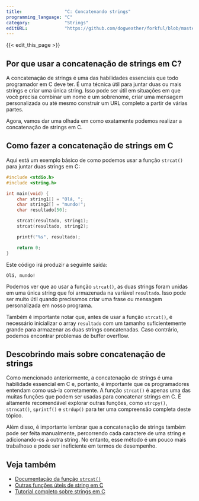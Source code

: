 ```yaml
---
title:                "C: Concatenando strings"
programming_language: "C"
category:             "Strings"
editURL:              "https://github.com/dogweather/forkful/blob/master/content/pt/c/concatenating-strings.md"
---
```


{{< edit_this_page >}}

## Por que usar a concatenação de strings em C?

A concatenação de strings é uma das habilidades essenciais que todo programador em C deve ter. É uma técnica útil para juntar duas ou mais strings e criar uma única string. Isso pode ser útil em situações em que você precisa combinar um nome e um sobrenome, criar uma mensagem personalizada ou até mesmo construir um URL completo a partir de várias partes.

Agora, vamos dar uma olhada em como exatamente podemos realizar a concatenação de strings em C.

## Como fazer a concatenação de strings em C

Aqui está um exemplo básico de como podemos usar a função `strcat()` para juntar duas strings em C:

```C
#include <stdio.h>
#include <string.h>

int main(void) {
    char string1[] = "Olá, ";
    char string2[] = "mundo!";
    char resultado[50];

    strcat(resultado, string1);
    strcat(resultado, string2);

    printf("%s", resultado);

    return 0;
}

```

Este código irá produzir a seguinte saída:

```
Olá, mundo!
```

Podemos ver que ao usar a função `strcat()`, as duas strings foram unidas em uma única string que foi armazenada na variável `resultado`. Isso pode ser muito útil quando precisamos criar uma frase ou mensagem personalizada em nosso programa.

Também é importante notar que, antes de usar a função `strcat()`, é necessário inicializar o array `resultado` com um tamanho suficientemente grande para armazenar as duas strings concatenadas. Caso contrário, podemos encontrar problemas de buffer overflow.

## Descobrindo mais sobre concatenação de strings

Como mencionado anteriormente, a concatenação de strings é uma habilidade essencial em C e, portanto, é importante que os programadores entendam como usá-la corretamente. A função `strcat()` é apenas uma das muitas funções que podem ser usadas para concatenar strings em C. É altamente recomendável explorar outras funções, como `strcpy()`, `strncat()`, `sprintf()` e `strdup()` para ter uma compreensão completa deste tópico.

Além disso, é importante lembrar que a concatenação de strings também pode ser feita manualmente, percorrendo cada caractere de uma string e adicionando-os à outra string. No entanto, esse método é um pouco mais trabalhoso e pode ser ineficiente em termos de desempenho.

## Veja também

- [Documentação da função `strcat()`](https://www.tutorialspoint.com/c_standard_library/c_function_strcat.htm)
- [Outras funções úteis de string em C](https://www.guru99.com/c-strings.html)
- [Tutorial completo sobre strings em C](https://www.tutorialspoint.com/cprogramming/c_strings.htm)